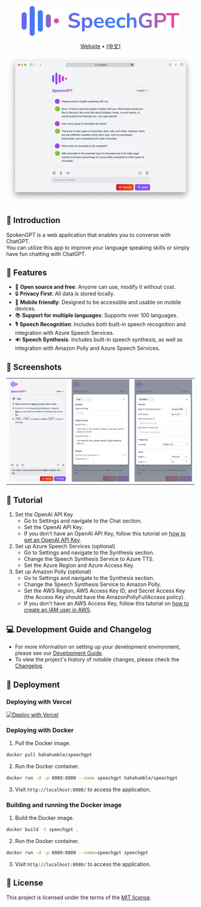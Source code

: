<p align="center">
  <a href="https://spokengpt.com"><img height="80px" src="./assets/speechgpt-icon-text.svg" alt="SpokenGPT" /></a>
</p>

<p align="center">
  <a href="https://spokengpt.com/">Website</a> •
  <a href="https://github.com/JustAIGithub/spokengpt/blob/main/docs/README.zh.md">[中文]</a>
</p>

<p align="center">
  <img src="./assets/demo-en.png" alt="SpokenGPT Website Demo" width="900" />
</p>

## 🌟 Introduction
SpokenGPT is a web application that enables you to converse with ChatGPT.</br>
You can utilize this app to improve your language speaking skills or simply have fun chatting with ChatGPT.

## 🚀 Features
- 📖 **Open source and free**: Anyone can use, modify it without cost.
- 🔒 **Privacy First**: All data is stored locally.
- 📱 **Mobile friendly**: Designed to be accessible and usable on mobile devices.
- 📚 **Support for multiple languages**: Supports over 100 languages.
- 🎙 **Speech Recognition**: Includes both built-in speech recognition and integration with Azure Speech Services.
- 🔊 **Speech Synthesis**: Includes built-in speech synthesis, as well as integration with Amazon Polly and Azure Speech Services.

## 📸 Screenshots
<table>
  <tr>
    <td><img src="./assets/screenshots/screenshot-1-en.png" width="360px" alt="Screenshot 1"></td>
    <td><img src="./assets/screenshots/screenshot-2-en.png" width="360px" alt="Screenshot 2"></td>
    <td><img src="./assets/screenshots/screenshot-3-en.png" width="360px" alt="Screenshot 3"></td>
  </tr>
</table>

## 📖 Tutorial
1. Set the OpenAI API Key <br/>
    - Go to Settings and navigate to the Chat section.
    - Set the OpenAI API Key.
    - If you don't have an OpenAI API Key, follow this tutorial on [how to get an OpenAI API Key](https://www.windowscentral.com/software-apps/how-to-get-an-openai-api-key).
2. Set up Azure Speech Services (optional)
    - Go to Settings and navigate to the Synthesis section.
    - Change the Speech Synthesis Service to Azure TTS.
    - Set the Azure Region and Azure Access Key.
3. Set up Amazon Polly (optional)
    - Go to Settings and navigate to the Synthesis section.
    - Change the Speech Synthesis Service to Amazon Polly.
    - Set the AWS Region, AWS Access Key ID, and Secret Access Key (the Access Key should have the AmazonPollyFullAccess policy).
    - If you don't have an AWS Access Key, follow this tutorial on [how to create an IAM user in AWS](https://www.techtarget.com/searchcloudcomputing/tutorial/Step-by-step-guide-on-how-to-create-an-IAM-user-in-AWS).

## 💻 Development Guide and Changelog
- For more information on setting up your development environment, please see our [Development Guide](./docs/developer-guide.md).
- To view the project's history of notable changes, please check the [Changelog](./CHANGELOG.md).

## 🚢 Deployment

### Deploying with Vercel
[![Deploy with Vercel](https://vercel.com/button)](https://vercel.com/new/clone?repository-url=https%3A%2F%2Fgithub.com%2Fhahahumble%2Fspeechgpt&env=VITE_OPENAI_API_KEY,VITE_OPENAI_HOST,VITE_AWS_REGION,VITE_AWS_ACCESS_KEY_ID,VITE_AWS_ACCESS_KEY,VITE_AZURE_REGION,VITE_AZURE_KEY&envDescription=If%20you%20do%20not%20want%20to%20provide%20a%20value%2C%20use%20REPLACE_WITH_YOUR_OWN.&project-name=speechgpt&repository-name=speechgpt)

###  Deploying with Docker
1. Pull the Docker image.
```bash
docker pull hahahumble/speechgpt
```

2. Run the Docker container.
```bash
docker run -d -p 8080:8080 --name speechgpt hahahumble/speechgpt
```

3. Visit `http://localhost:8080/` to access the application.

### Building and running the Docker image
1. Build the Docker image.
```bash
docker build -t speechgpt .
```

2. Run the Docker container.
```bash
docker run -d -p 8080:8080 --name=speechgpt speechgpt
```

3. Visit `http://localhost:8080/` to access the application.

## 📄 License
This project is licensed under the terms of the [MIT license](/LICENSE).
